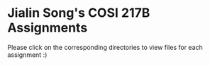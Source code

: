 # Jialin Song's COSI 217B Assignments

Please click on the corresponding directories to view files for each assignment :)
